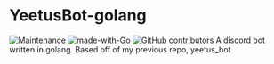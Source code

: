 # YeetusBot-golang
[![Maintenance](https://img.shields.io/badge/Maintained%3F-yes-green.svg)](https://GitHub.com/ipratt-code/YeetusBot-golang/graphs/commit-activity)
[![made-with-Go](https://img.shields.io/badge/Made%20with-Go-1f425f.svg)](http://golang.org)
[![GitHub contributors](https://img.shields.io/github/contributors/ipratt-code/YeetusBot-golang.svg)](https://GitHub.com/ipratt-code/YeetusBot-golang/graphs/contributors/)
A discord bot written in golang.
Based off of my previous repo, yeetus_bot
